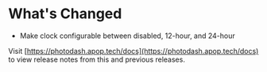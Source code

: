 # What's Changed

* Make clock configurable between disabled, 12-hour, and 24-hour

Visit [https://photodash.apop.tech/docs](https://photodash.apop.tech/docs) to view release notes from this and previous releases.